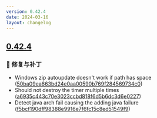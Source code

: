 ```yaml
---
version: 0.42.4
date: 2024-03-16
layout: changelog
---
```

## [0.42.4](#0.42.4)
### 🐛 修复与补丁

- Windows zip autoupdate doesn't work if path has space ([50ba09ea663bd24e0aa00590b769f284569734c0](https://github.com/Voxelum/x-minecraft-launcher/commit/50ba09ea663bd24e0aa00590b769f284569734c0))
- Should not destroy the timer multiple times ([a6935c443c70e3023ccbd818f6d5b6dc3d6e0227](https://github.com/Voxelum/x-minecraft-launcher/commit/a6935c443c70e3023ccbd818f6d5b6dc3d6e0227))
- Detect java arch fail causing the adding java failure ([f5bcf190dff98388e9916e7f6fc15c8ed51549f9](https://github.com/Voxelum/x-minecraft-launcher/commit/f5bcf190dff98388e9916e7f6fc15c8ed51549f9))
